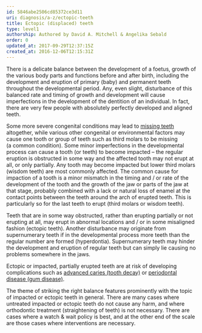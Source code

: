 ```yaml
---
id: 5846abe2506cd85372ce3d11
uri: diagnosis/a-z/ectopic-teeth
title: Ectopic (displaced) teeth
type: level1
authorship: Authored by David A. Mitchell & Angelika Sebald
order: 0
updated_at: 2017-09-29T12:37:15Z
created_at: 2016-12-06T12:15:31Z
---
```


<p>There is a delicate balance between the development of a foetus,
    growth of the various body parts and functions before and
    after birth, including the development and eruption of primary
    (baby) and permanent teeth throughout the developmental period.
    Any, even slight, disturbance of this balanced rate and timing
    of growth and development will cause imperfections in the
    development of the dentition of an individual. In fact, there
    are very few people with absolutely perfectly developed and
    aligned teeth.</p>
<p>Some more severe congenital conditions may lead to <a href="/diagnosis/a-z/missing-teeth">missing teeth</a>    altogether, while various other congenital or environmental
    factors may cause one tooth or group of teeth such as third
    molars to be missing (a common condition). Some minor imperfections
    in the developmental process can cause a tooth (or teeth)
    to become impacted – the regular eruption is obstructed in
    some way and the affected tooth may not erupt at all, or
    only partially. Any tooth may become impacted but lower third
    molars (wisdom teeth) are most commonly affected. The common
    cause for impaction of a tooth is a minor mismatch in the
    timing and / or rate of the development of the tooth and
    the growth of the jaw or parts of the jaw at that stage,
    probably combined with a lack or natural loss of enamel at
    the contact points between the teeth around the arch of erupted
    teeth. This is particularly so for the last teeth to erupt
    (third molars or wisdom teeth).</p>
<p>Teeth that are in some way obstructed, rather than erupting partially
    or not erupting at all, may erupt in abnormal locations and
    / or in some misaligned fashion (ectopic teeth). Another
    disturbance may originate from supernumerary teeth if in
    the developmental process more teeth than the regular number
    are formed (hyperdontia). Supernumerary teeth may hinder
    the development and eruption of regular teeth but can simply
    lie causing no problems somewhere in the jaws.</p>
<p>Ectopic or impacted, partially erupted teeth are at risk of developing
    complications such as <a href="/help/oral-hygiene/decay">advanced caries (tooth decay)</a>    or <a href="/help/oral-hygiene/periodontal-disease">periodontal disease (gum disease)</a>.</p>
<p>The theme of striking the right balance features prominently
    with the topic of impacted or ectopic teeth in general. There
    are many cases where untreated impacted or ectopic teeth
    do not cause any harm, and where orthodontic treatment (straightening
    of teeth) is not necessary. There are cases where a watch
    &amp; wait policy is best, and at the other end of the scale
    are those cases where interventions are necessary.</p>
